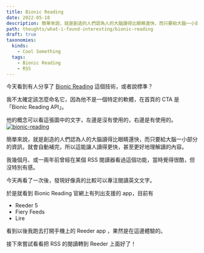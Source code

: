 ```yaml
---
title: Bionic Reading
date: 2022-05-18
description: 簡單來說，就是創造的人們認為人的大腦讀得比眼睛還快，而只要給大腦一小部分的資訊，就會自動補完，所以這能讓人獨得更快，甚至更好地理解讀的內容。
path: thoughts/what-i-found-interesting/bionic-reading
draft: true
taxonomies:
  kinds: 
    - Cool Something
  tags: 
    - Bionic Reading
    - RSS
---
```


今天看到有人分享了 [Bionic Reading](https://bionic-reading.com/) 這個技術，或者說標準？

我不太確定該怎麼命名它，因為他不是一個特定的軟體，在首頁的 CTA 是「Bionic Reading API」。

他的概念可以看這張圖中的文字，左邊是沒有使用的，右邊是有使用的。
<a href="https://pinchlime-screenshots.s3.ap-northeast-1.amazonaws.com/bionic-reading_WxR6e4.webp" data-fancybox data-caption="bionic-reading">
  <img src="https://pinchlime-screenshots.s3.ap-northeast-1.amazonaws.com/bionic-reading_WxR6e4.webp" loading="lazy" alt="bionic-reading" align="center" />
</a>

簡單來說，就是創造的人們認為人的大腦讀得比眼睛還快，而只要給大腦一小部分的資訊，就會自動補完，所以這能讓人讀得更快，甚至更好地理解讀的內容。

我幾個月、或一兩年前曾經在某個 RSS 閱讀器看過這個功能，當時覺得很酷，但沒特別有感。

今天再看了一次後，發現好像真的比較可以專注閱讀英文文字。

於是就看到 Bionic Reading 官網上有列出支援的 app，目前有
- Reeder 5
- Fiery Feeds
- Lire

看到以後我跑去打開手機上的 Reeder app ，果然是在這邊體驗的。

接下來嘗試看看把 RSS 的閱讀轉到 Reeder 上面好了！